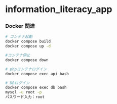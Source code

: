 # information_literacy_app


### Docker 関連
```bash
# コンテナ起動
docker compose build
docker compose up -d

#コンテナ停止
docker compose down

# phpコンテナログイン
docker compose exec api bash

# DBログイン
docker compose exec db bash
mysql -u root -p
パスワード入力：root
```